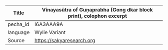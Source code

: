 |Title | Vinayasūtra of Guṇaprabha (Gong dkar block print), colophon excerpt 
| --- | --- 
|pecha_id | I6A3AAA9A
|language | Wylie Variant
|Source | https://sakyaresearch.org